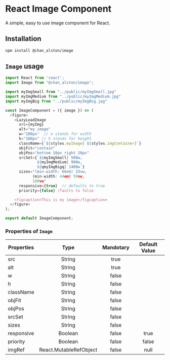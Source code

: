 # React Image Component

A simple, easy to use image component for React.

## Installation

  ```bash
  npm install @chan_alston/image
  ```

## `Image` usage

```javascript
import React from 'react';
import Image from "@chan_alston/image";

import myImgSmall from "../public/myImgSmall.jpg"
import myImgMedium from "../public/myImgMedium.jpg"
import myImgBig from "../public/myImgBig.jpg"

const ImageComponent = ({ image }) => (
  <figure>
    <LazyLoadImage
      src={myImg} 
      alt="my image"
      w="100px"  // w stands for width
      h="100px" // h stands for height
      className={`${styles.myImage} ${styles.imgContainer}`}
      objFit="contain"
      objPos="bottom 10px right 20px"
      srcSet={`${myImgSmall} 500w,
              ${myImgMedium} 900w,
              ${qmyImgBigq} 1400w`}
      sizes="(min-width: 66em) 33vw,
            (min-width: 44em) 50vw,
            100vw"
      responsive={true}  // defaults to true
      priority={false} /faults to false

    <figcaption>This is my image</figcaption>
  </figure>
);

export default ImageComponent;
```

### Properties of `Image`

| Properties  | Type                   | Mandotary | Default Value |
|-------------|:----------------------:|:---------:|:-------------:|
| src         | String                 | true      |               |
| alt         | String                 | true      |               |
| w           | String                 | false     |               |
| h           | String                 | false     |               |
| className   | String                 | false     |               |
| objFit      | String                 | false     |               |
| objPos      | String                 | false     |               |
| srcSet      | String                 | false     |               |
| sizes       | String                 | false     |               |
| responsive  | Boolean                | false     | true          |
| priority    | Boolean                | false     | false         |
| imgRef      | React.MutableRefObject | false     | null          |
